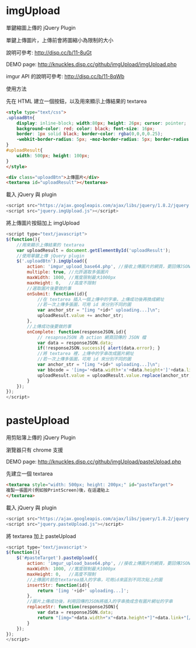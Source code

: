 # imgUpload
單鍵縮圖上傳的 jQuery Plugin

單鍵上傳圖片，上傳前會將圖縮小為限制的大小

說明可參考: http://disp.cc/b/11-8uGt

DEMO page: http://knuckles.disp.cc/github/imgUpload/imgUpload.php

imgur API 的說明可參考: http://disp.cc/b/11-8qWb

使用方法

先在 HTML 建立一個按鈕，以及用來顯示上傳結果的 textarea
```html
<style type="text/css">
.uploadBtn{
	display: inline-block; width:80px; height: 26px; cursor: pointer;
	background-color: red; color: black; font-size: 16px;
	border: 1px solid black; border-color: rgba(0,0,0,0.25);
	-webkit-border-radius: 5px; -moz-border-radius: 5px; border-radius: 5px;
}
#uploadResult{
	width: 500px; height: 100px;
}
</style>

<div class="uploadBtn">上傳圖片</div>
<textarea id="uploadResult"></textarea>
```


載入 jQuery 與 plugin
```js
<script src="https://ajax.googleapis.com/ajax/libs/jquery/1.8.2/jquery.min.js"></script>
<script src="jquery.imgUpload.js"></script>
```
將上傳圖片按鈕加上 imgUpload
```js
<script type="text/javascript">
$(function(){
	//用來顯示上傳結果的 textarea
	var uploadResult = document.getElementById('uploadResult');
	//使用單鍵上傳 jQuery plugin
	$('.uploadBtn').imgUpload({
		action: 'imgur_upload_base64.php', //接收上傳圖片的網頁，要回傳JSON檔
		multiple: true, //允許選取多張圖片
		maxWidth: 1000, //寬度限制最大1000px
		maxHeight: 0,   //高度不限制
		//選取圖片後要做的事
		onSubmit: function(id){ 
			//在 textarea 插入一個上傳中的字串，上傳成功後再換成網址
			//若一次上傳多張圖，可用 id 來分別不同的圖
			var anchor_str = "[img "+id+" uploading...]\n";
			uploadResult.value += anchor_str;
		},
		//上傳成功後要做的事
		onComplete: function(responseJSON,id){ 
			// resapnseJSON 為 action 網頁回傳的 JSON 檔
			var data = responseJSON.data;
			if(!responseJSON.success){ alert(data.error); }
			//將 textarea 裡，上傳中的字串改成圖片網址
			//若一次上傳多張圖，可用 id 來分別不同的圖
			var anchor_str = "[img "+id+" uploading...]\n";
			var bbcode = '[img='+data.width+'x'+data.height+']'+data.link+"[/img]\n";
			uploadResult.value = uploadResult.value.replace(anchor_str,bbcode);
		}
	});	
});
</script>
```

# pasteUpload
用剪貼簿上傳的 jQuery Plugin

瀏覽器只有 chrome 支援

DEMO page: http://knuckles.disp.cc/github/imgUpload/pasteUpload.php

先建立一個 textarea
```html
<textarea style="width: 500px; height: 200px;" id="pasteTarget">
複製一張圖片(例如按PrintScreen)後，在這邊貼上
</textarea>
```

載入 jQuery 與 plugin
```js
<script src="https://ajax.googleapis.com/ajax/libs/jquery/1.8.2/jquery.min.js"></script>
<script src="jquery.pasteUpload.js"></script>
```

將 textarea 加上 pasteUpload
```js
<script type='text/javascript'>
$(function(){
	$('#pasteTarget').pasteUpload({
		action: 'imgur_upload_base64.php', //接收上傳圖片的網頁，要回傳JSON檔
		maxWidth: 1000, //寬度限制最大1000px
		maxHeight: 0,   //高度不限制
		//上傳圖片前在textarea插入的字串，可用id來區別不同次貼上的圖
		insertStr: function(id){ 
			return '[img '+id+' uploading...]';
		},
		//圖片上傳成功後，利用回傳的JSON將插入的字串換成含有圖片網址的字串
		replaceStr: function(responseJSON){
			var data = responseJSON.data;
			return "[img="+data.width+"x"+data.height+"]"+data.link+"[/img]\n";
		}
	});
});
</script>
```